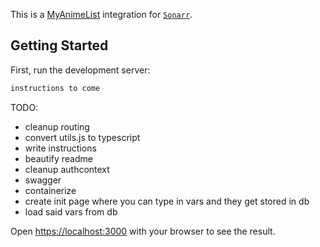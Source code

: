 This is a [MyAnimeList](https://myanimelist.org/) integration for [`Sonarr`](https://sonarr.tv/).

## Getting Started

First, run the development server:

```bash
instructions to come
```

TODO:
- cleanup routing
- convert utils.js to typescript
- write instructions
- beautify readme
- cleanup authcontext
- swagger
- containerize
- create init page where you can type in vars and they get stored in db
- load said vars from db

Open [https://localhost:3000](https://localhost:3000) with your browser to see the result.